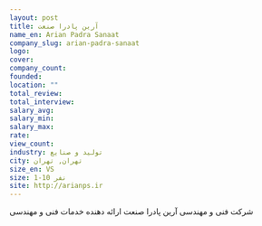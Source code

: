 ```yaml
---
layout: post
title: آرین پادرا صنعت
name_en: Arian Padra Sanaat
company_slug: arian-padra-sanaat
logo: 
cover: 
company_count:
founded:
location: ""
total_review: 
total_interview: 
salary_avg: 
salary_min: 
salary_max: 
rate: 
view_count: 
industry: تولید و صنایع
city: تهران, تهران
size_en: VS
size: 1-10 نفر
site: http://arianps.ir
---
```


شرکت فنی و مهندسی آرین پادرا صنعت ارائه دهنده خدمات فنی و مهندسی
